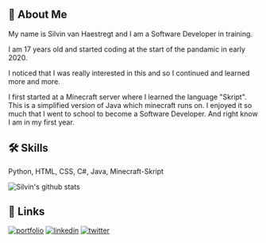 
## 🚀 About Me
My name is Silvin van Haestregt and I am a Software Developer in training.

I am 17 years old and started coding at the start of the pandamic in early 2020.

I noticed that I was really interested in this and so I continued and learned more and more.

I first started at a Minecraft server where I learned the language "Skript". This is a simplified version of Java which minecraft runs on. I enjoyed it so much that I went to school to become a Software Developer. And right know I am in my first year.


## 🛠 Skills
Python, HTML, CSS, C#, Java, Minecraft-Skript


![Silvin's github stats](https://github-readme-stats.vercel.app/api?username=SilvinvanHaestregt&show_icons=true)


## 🔗 Links
[![portfolio](https://img.shields.io/badge/my_portfolio-000?style=for-the-badge&logo=ko-fi&logoColor=white)](https://silvinvanhaestregt.com/)
[![linkedin](https://img.shields.io/badge/linkedin-0A66C2?style=for-the-badge&logo=linkedin&logoColor=white)](https://www.linkedin.com/)
[![twitter](https://img.shields.io/badge/twitter-1DA1F2?style=for-the-badge&logo=twitter&logoColor=white)](https://twitter.com/)
